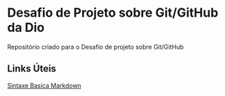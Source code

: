 # Desafio de Projeto sobre Git/GitHub da Dio
Repositório criado para o Desafio de projeto sobre Git/GitHub

## Links Úteis
[Sintaxe Basica Markdown](https://www.markdownguide.org/)

